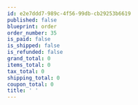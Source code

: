 ```yaml
---
id: e2e7ddd7-989c-4f56-99db-cb29253b6619
published: false
blueprint: order
order_number: 35
is_paid: false
is_shipped: false
is_refunded: false
grand_total: 0
items_total: 0
tax_total: 0
shipping_total: 0
coupon_total: 0
title: ' '
---
```

